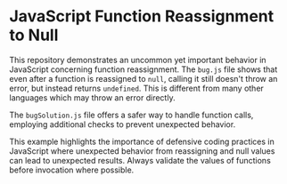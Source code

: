 # JavaScript Function Reassignment to Null

This repository demonstrates an uncommon yet important behavior in JavaScript concerning function reassignment.  The `bug.js` file shows that even after a function is reassigned to `null`, calling it still doesn't throw an error, but instead returns `undefined`. This is different from many other languages which may throw an error directly.

The `bugSolution.js` file offers a safer way to handle function calls, employing additional checks to prevent unexpected behavior.

This example highlights the importance of defensive coding practices in JavaScript where unexpected behavior from reassigning and null values can lead to unexpected results.  Always validate the values of functions before invocation where possible.
